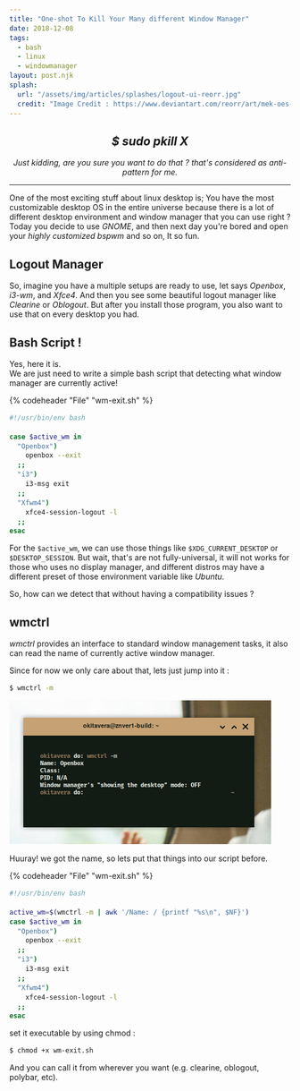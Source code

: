 ```yaml
---
title: "One-shot To Kill Your Many different Window Manager"
date: 2018-12-08
tags:
  - bash
  - linux
  - windowmanager
layout: post.njk
splash:
  url: "/assets/img/articles/splashes/logout-ui-reorr.jpg"
  credit: "Image Credit : https://www.deviantart.com/reorr/art/mek-oes-mohave-768247044"
---
```


<center>
<h2 style="text-transform:unset"><i>$ sudo pkill X</i></h2>

_Just kidding, are you sure you want to do that ? that's considered as anti-pattern for me._

</center>

---

One of the most exciting stuff about linux desktop is; You have the most customizable desktop OS in the entire universe because there is a lot of different desktop environment and window manager that you can use right ?
Today you decide to use _GNOME_, and then next day you're bored and open your _highly customized bspwm_ and so on, It so fun.

## Logout Manager

So, imagine you have a multiple setups are ready to use, let says _Openbox_, _i3-wm_, and _Xfce4_.
And then you see some beautiful logout manager like _Clearine_ or _Oblogout_.
But after you install those program, you also want to use that on every desktop you had.

## Bash Script !

Yes, here it is.<br>
We are just need to write a simple bash script that detecting what window manager are currently active!

{% codeheader "File" "wm-exit.sh" %}

```bash
#!/usr/bin/env bash

case $active_wm in
  "Openbox")
    openbox --exit
  ;;
  "i3")
    i3-msg exit
  ;;
  "Xfwm4")
    xfce4-session-logout -l
  ;;
esac
```

For the `$active_wm`, we can use those things like `$XDG_CURRENT_DESKTOP` or `$DESKTOP_SESSION`.
But wait, that's are not fully-universal, it will not works for those who uses no display manager, and different distros may have a different preset of those environment variable like _Ubuntu_.

So, how can we detect that without having a compatibility issues ?

## wmctrl

_wmctrl_ provides an interface to standard window management tasks, it also can read the name of currently active window manager.

Since for now we only care about that, lets just jump into it :

```bash
$ wmctrl -m
```

![wmctrl-m](/assets/img/articles/wmctrl-m.png)

Huuray!
we got the name, so lets put that things into our script before.

{% codeheader "File" "wm-exit.sh" %}

```bash
#!/usr/bin/env bash

active_wm=$(wmctrl -m | awk '/Name: / {printf "%s\n", $NF}')
case $active_wm in
  "Openbox")
    openbox --exit
  ;;
  "i3")
    i3-msg exit
  ;;
  "Xfwm4")
    xfce4-session-logout -l
  ;;
esac
```

set it executable by using chmod :

```bash
$ chmod +x wm-exit.sh
```

And you can call it from wherever you want (e.g. clearine, oblogout, polybar, etc).
